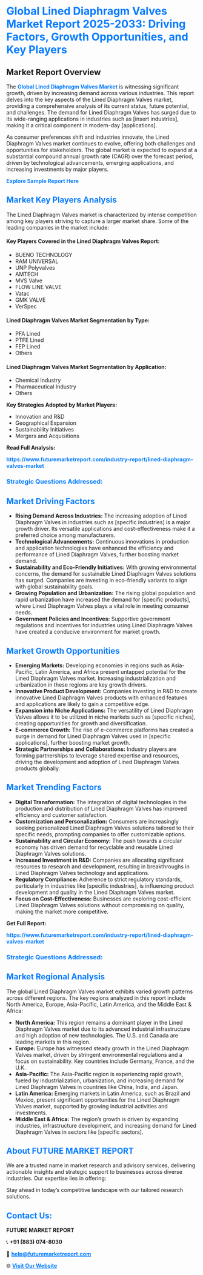 <h1 style="color: #007BFF;">Global Lined Diaphragm Valves Market Report 2025-2033: Driving Factors, Growth Opportunities, and Key Players</h1>

<section id="overview">
<h2>Market Report Overview</h2>
<p>The <a href="https://www.futuremarketreport.com/industry-report/lined-diaphragm-valves-market" style="color: #007BFF; text-decoration: none;"><strong>Global Lined Diaphragm Valves Market</strong></a> is witnessing significant growth, driven by increasing demand across various industries. This report delves into the key aspects of the Lined Diaphragm Valves market, providing a comprehensive analysis of its current status, future potential, and challenges. The demand for Lined Diaphragm Valves has surged due to its wide-ranging applications in industries such as [insert industries], making it a critical component in modern-day [applications].</p>
<p>As consumer preferences shift and industries innovate, the Lined Diaphragm Valves market continues to evolve, offering both challenges and opportunities for stakeholders. The global market is expected to expand at a substantial compound annual growth rate (CAGR) over the forecast period, driven by technological advancements, emerging applications, and increasing investments by major players.</p>
</section>

<section id="overview">
<p><a href="https://www.futuremarketreport.com/request-sample/reportId=62807" style="color: #007BFF; text-decoration: none;"><strong>Explore Sample Report Here</strong></a></p>
</section>

<section id="key-players">
<h2 style="color: #007BFF;">Market Key Players Analysis</h2>
<p>The Lined Diaphragm Valves market is characterized by intense competition among key players striving to capture a larger market share. Some of the leading companies in the market include:</p>
<h4>Key Players Covered in the Lined Diaphragm Valves Report:</h4>
<ul><li>BUENO TECHNOLOGY</li><li>RAM UNIVERSAL</li><li>UNP Polyvalves</li><li>AMTECH</li><li>MVS Valve</li><li>FLOW LINE VALVE</li><li>Vatac</li><li>GMK VALVE</li><li>VerSpec</li></ul>
<h4>Lined Diaphragm Valves Market Segmentation by Type:</h4>
<ul><li>PFA Lined</li><li>PTFE Lined</li><li>FEP Lined</li><li>Others</li></ul>

<h4>Lined Diaphragm Valves Market Segmentation by Application:</h4>
<ul><li>Chemical Industry</li><li>Pharmaceutical Industry</li><li>Others</li></ul>
<p><strong>Key Strategies Adopted by Market Players:</strong></p>
<ul>
<li>Innovation and R&D</li>
<li>Geographical Expansion</li>
<li>Sustainability Initiatives</li>
<li>Mergers and Acquisitions</li>
</ul>
</section>

<section>
<p><strong>Read Full Analysis: </strong></p><a href="https://www.futuremarketreport.com/industry-report/lined-diaphragm-valves-market" style="color: #007BFF; text-decoration: none;"><strong>https://www.futuremarketreport.com/industry-report/lined-diaphragm-valves-market</strong></a>
<h3 style="color: #007BFF;">Strategic Questions Addressed:</h3>
</section>

<section id="driving-factors">
<h2 style="color: #007BFF;">Market Driving Factors</h2>
<ul>
<li><strong>Rising Demand Across Industries:</strong> The increasing adoption of Lined Diaphragm Valves in industries such as [specific industries] is a major growth driver. Its versatile applications and cost-effectiveness make it a preferred choice among manufacturers.</li>
<li><strong>Technological Advancements:</strong> Continuous innovations in production and application technologies have enhanced the efficiency and performance of Lined Diaphragm Valves, further boosting market demand.</li>
<li><strong>Sustainability and Eco-Friendly Initiatives:</strong> With growing environmental concerns, the demand for sustainable Lined Diaphragm Valves solutions has surged. Companies are investing in eco-friendly variants to align with global sustainability goals.</li>
<li><strong>Growing Population and Urbanization:</strong> The rising global population and rapid urbanization have increased the demand for [specific products], where Lined Diaphragm Valves plays a vital role in meeting consumer needs.</li>
<li><strong>Government Policies and Incentives:</strong> Supportive government regulations and incentives for industries using Lined Diaphragm Valves have created a conducive environment for market growth.</li>
</ul>
</section>

<section id="growth-opportunities">
<h2 style="color: #007BFF;">Market Growth Opportunities</h2>
<ul>
<li><strong>Emerging Markets:</strong> Developing economies in regions such as Asia-Pacific, Latin America, and Africa present untapped potential for the Lined Diaphragm Valves market. Increasing industrialization and urbanization in these regions are key growth drivers.</li>
<li><strong>Innovative Product Development:</strong> Companies investing in R&D to create innovative Lined Diaphragm Valves products with enhanced features and applications are likely to gain a competitive edge.</li>
<li><strong>Expansion into Niche Applications:</strong> The versatility of Lined Diaphragm Valves allows it to be utilized in niche markets such as [specific niches], creating opportunities for growth and diversification.</li>
<li><strong>E-commerce Growth:</strong> The rise of e-commerce platforms has created a surge in demand for Lined Diaphragm Valves used in [specific applications], further boosting market growth.</li>
<li><strong>Strategic Partnerships and Collaborations:</strong> Industry players are forming partnerships to leverage shared expertise and resources, driving the development and adoption of Lined Diaphragm Valves products globally.</li>
</ul>
</section>

<section id="trending-factors">
<h2 style="color: #007BFF;">Market Trending Factors</h2>
<ul>
<li><strong>Digital Transformation:</strong> The integration of digital technologies in the production and distribution of Lined Diaphragm Valves has improved efficiency and customer satisfaction.</li>
<li><strong>Customization and Personalization:</strong> Consumers are increasingly seeking personalized Lined Diaphragm Valves solutions tailored to their specific needs, prompting companies to offer customizable options.</li>
<li><strong>Sustainability and Circular Economy:</strong> The push towards a circular economy has driven demand for recyclable and reusable Lined Diaphragm Valves solutions.</li>
<li><strong>Increased Investment in R&D:</strong> Companies are allocating significant resources to research and development, resulting in breakthroughs in Lined Diaphragm Valves technology and applications.</li>
<li><strong>Regulatory Compliance:</strong> Adherence to strict regulatory standards, particularly in industries like [specific industries], is influencing product development and quality in the Lined Diaphragm Valves market.</li>
<li><strong>Focus on Cost-Effectiveness:</strong> Businesses are exploring cost-efficient Lined Diaphragm Valves solutions without compromising on quality, making the market more competitive.</li>
</ul>
</section>

<section>
<p><strong>Get Full Report: </strong></p><a href="https://www.futuremarketreport.com/industry-report/lined-diaphragm-valves-market" style="color: #007BFF; text-decoration: none;"><strong>https://www.futuremarketreport.com/industry-report/lined-diaphragm-valves-market</strong></a>
<h3 style="color: #007BFF;">Strategic Questions Addressed:</h3>
</section>


<section id="regional-analysis">
<h2 style="color: #007BFF;">Market Regional Analysis</h2>
<p>The global Lined Diaphragm Valves market exhibits varied growth patterns across different regions. The key regions analyzed in this report include North America, Europe, Asia-Pacific, Latin America, and the Middle East & Africa:</p>
<ul>
<li><strong>North America:</strong> This region remains a dominant player in the Lined Diaphragm Valves market due to its advanced industrial infrastructure and high adoption of new technologies. The U.S. and Canada are leading markets in this region.</li>
<li><strong>Europe:</strong> Europe has witnessed steady growth in the Lined Diaphragm Valves market, driven by stringent environmental regulations and a focus on sustainability. Key countries include Germany, France, and the U.K.</li>
<li><strong>Asia-Pacific:</strong> The Asia-Pacific region is experiencing rapid growth, fueled by industrialization, urbanization, and increasing demand for Lined Diaphragm Valves in countries like China, India, and Japan.</li>
<li><strong>Latin America:</strong> Emerging markets in Latin America, such as Brazil and Mexico, present significant opportunities for the Lined Diaphragm Valves market, supported by growing industrial activities and investments.</li>
<li><strong>Middle East & Africa:</strong> The region’s growth is driven by expanding industries, infrastructure development, and increasing demand for Lined Diaphragm Valves in sectors like [specific sectors].</li>
</ul>
</section>

<footer>
<h2 style="color: #007BFF;">About FUTURE MARKET REPORT</h2>
<p>We are a trusted name in market research and advisory services, delivering actionable insights and strategic support to businesses across diverse industries. Our expertise lies in offering:</p>

<p>Stay ahead in today’s competitive landscape with our tailored research solutions.</p>

<h2 style="color: #007BFF;">Contact Us:</h2>
<p><strong>FUTURE MARKET REPORT</strong></p>
<p>📞 <strong>+91 (883) 074-8030</strong></p>
<p>📧 <strong><a href="mailto:help@futuremarketreport.com" style="color: #007BFF;">help@futuremarketreport.com</a></strong></p>
<p>🌐 <strong><a href="https://www.futuremarketreport.com/" style="color: #007BFF;">Visit Our Website</a></strong></p>
</footer>
